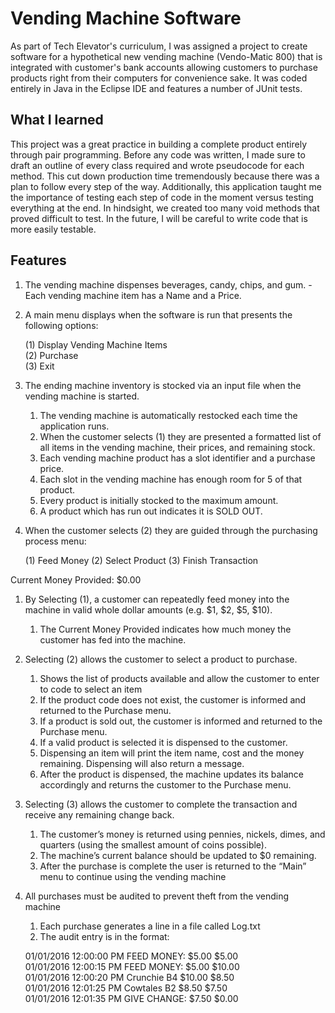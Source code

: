 # **Vending Machine Software**

As part of Tech Elevator's curriculum, I was assigned a project to create software for a hypothetical new vending machine (Vendo-Matic 800) that is integrated with customer's bank accounts allowing customers to purchase products right from their computers for convenience sake. It was coded entirely in Java in the Eclipse IDE and features a number of JUnit tests. 

## What I learned

This project was a great practice in building a complete product entirely through pair programming. Before any code was written, I made sure to draft an outline of every class required and wrote pseudocode for each method. This cut down production time tremendously because there was a plan to follow every step of the way. Additionally, this application taught me the importance of testing each step of code in the moment versus testing everything at the end. In hindsight, we created too many void methods that proved difficult to test. In the future, I will be careful to write code that is more easily testable.

## Features

1. The vending machine dispenses beverages, candy, chips, and gum. 
   -Each vending machine item has a Name and a Price.
  
2. A main menu displays when the software is run that presents the following options:

   (1) Display Vending Machine Items   
   (2) Purchase   
   (3) Exit
   
3. The ending machine inventory is stocked via an input file when the vending machine is started.
   1. The vending machine is automatically restocked each time the application runs.
   2. When the customer selects (1) they are presented a formatted list of all items in the vending machine, their prices, and remaining      stock.
   3. Each vending machine product has a slot identifier and a purchase price.
   4. Each slot in the vending machine has enough room for 5 of that product.
   5. Every product is initially stocked to the maximum amount.
   6. A product which has run out indicates it is SOLD OUT.
   
4. When the customer selects (2) they are guided through the purchasing process menu:

   (1) Feed Money
   (2) Select Product
   (3) Finish Transaction
   
  Current Money Provided: $0.00

   1. By Selecting (1), a customer can repeatedly feed money into the machine in valid whole dollar amounts (e.g. $1, $2, $5, $10).
      1. The Current Money Provided indicates how much money the customer has fed into the machine.
   2. Selecting (2) allows the customer to select a product to purchase.
      1. Shows the list of products available and allow the customer to enter to code to select an item
      2. If the product code does not exist, the customer is informed and returned to the Purchase menu.
      3. If a product is sold out, the customer is informed and returned to the Purchase menu.
      4. If a valid product is selected it is dispensed to the customer.
      5. Dispensing an item will print the item name, cost and the money remaining. Dispensing will also return a message.
      6. After the product is dispensed, the machine updates its balance accordingly and returns the customer to the Purchase menu.
   3. Selecting (3) allows the customer to complete the transaction and receive any remaining change back.
      1. The customer’s money is returned using pennies, nickels, dimes, and quarters (using the smallest amount of coins possible).
      2. The machine’s current balance should be updated to $0 remaining.
      3. After the purchase is complete the user is returned to the “Main” menu to continue using the vending machine
   
5. All purchases must be audited to prevent theft from the vending machine
   1. Each purchase generates a line in a file called Log.txt
   2. The audit entry is in the format:

    01/01/2016 12:00:00 PM FEED MONEY: $5.00 $5.00   
    01/01/2016 12:00:15 PM FEED MONEY: $5.00 $10.00  
    01/01/2016 12:00:20 PM Crunchie B4 $10.00 $8.50  
    01/01/2016 12:01:25 PM Cowtales B2 $8.50 $7.50  
    01/01/2016 12:01:35 PM GIVE CHANGE: $7.50 $0.00

